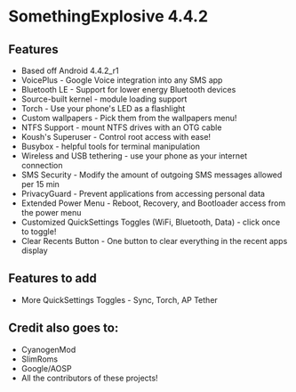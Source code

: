SomethingExplosive 4.4.2
========================

Features
--------
* Based off Android 4.4.2_r1
* VoicePlus - Google Voice integration into any SMS app
* Bluetooth LE - Support for lower energy Bluetooth devices
* Source-built kernel - module loading support
* Torch - Use your phone's LED as a flashlight 
* Custom wallpapers - Pick them from the wallpapers menu!
* NTFS Support - mount NTFS drives with an OTG cable
* Koush's Superuser - Control root access with ease!
* Busybox - helpful tools for terminal manipulation
* Wireless and USB tethering - use your phone as your internet connection
* SMS Security - Modify the amount of outgoing SMS messages allowed per 15 min
* PrivacyGuard - Prevent applications from accessing personal data
* Extended Power Menu - Reboot, Recovery, and Bootloader access from the power menu
* Customized QuickSettings Toggles (WiFi, Bluetooth, Data) - click once to toggle!
* Clear Recents Button - One button to clear everything in the recent apps display

Features to add
---------------
* More QuickSettings Toggles - Sync, Torch, AP Tether

Credit also goes to:
---------------
* CyanogenMod
* SlimRoms
* Google/AOSP
* All the contributors of these projects!

